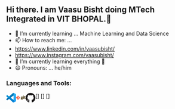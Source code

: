 ## Hi there. I am Vaasu Bisht doing MTech Integrated in VIT BHOPAL.👋



- 🌱 I’m currently learning ... Machine Learning and Data Science
- 📫 How to reach me: ...
- https://www.linkedin.com/in/vaasubisht/
- https://www.instagram.com/vaasubisht/
- 🌱 I’m currently learning everything 🤣
- 😄 Pronouns: ... he/him


### Languages and Tools:

[<img align="left" alt="Visual Studio Code" width="26px" src="https://raw.githubusercontent.com/github/explore/80688e429a7d4ef2fca1e82350fe8e3517d3494d/topics/visual-studio-code/visual-studio-code.png" />]
[<img align="left" alt="Git" width="26px" src="https://raw.githubusercontent.com/github/explore/80688e429a7d4ef2fca1e82350fe8e3517d3494d/topics/git/git.png" />]
[<img align="left" alt="GitHub" width="26px" src="https://raw.githubusercontent.com/github/explore/78df643247d429f6cc873026c0622819ad797942/topics/github/github.png" />]
